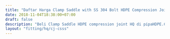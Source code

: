 ```yaml
---
title: "Daftar Harga Clamp Saddle with SS 304 Bolt HDPE Compression Joint HQ"
date: 2018-11-04T18:38:00+07:00
draft: false
description: "Beli Clamp Saddle HDPE compression joint HQ di pipaHDPE.CO.ID, distributor pipa HDPE dan fitting HDPE murah."
layout: "fitting/hq/cj-csss"
---
```


